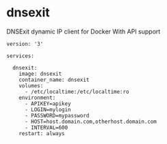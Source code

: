 # dnsexit
DNSExit dynamic IP client for Docker
With API support

```
version: '3'

services:

  dnsexit:
    image: dnsexit
    container_name: dnsexit
    volumes:
      - /etc/localtime:/etc/localtime:ro
    environment:
      - APIKEY=apikey
      - LOGIN=mylogin
      - PASSWORD=mypassword
      - HOST=host.domain.com,otherhost.domain.com
      - INTERVAL=600
    restart: always

```
